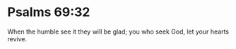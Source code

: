 # Psalms 69:32

When the humble see it they will be glad; you who seek God, let your hearts revive.
